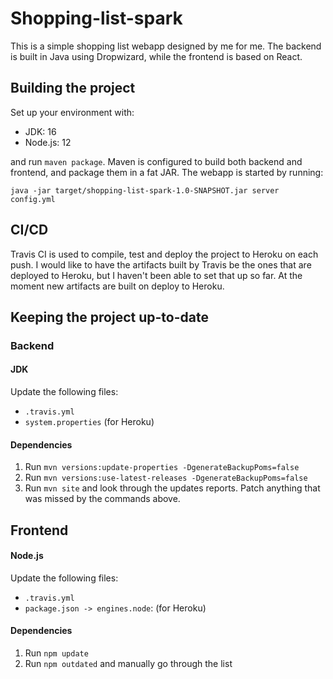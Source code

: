 # Shopping-list-spark

This is a simple shopping list webapp designed by me for me. The backend is built in Java using Dropwizard, while the frontend is based on React.

## Building the project

Set up your environment with:
* JDK: 16
* Node.js: 12

and run `maven package`. Maven is configured to build both backend and frontend, and package them in a fat JAR. The webapp is started by running:

```
java -jar target/shopping-list-spark-1.0-SNAPSHOT.jar server config.yml
``` 

## CI/CD

Travis CI is used to compile, test and deploy the project to Heroku on each push. I would like to have the artifacts built by Travis be the ones that are deployed to Heroku, but I haven't been able to set that up so far. At the moment new artifacts are built on deploy to Heroku.

## Keeping the project up-to-date

### Backend

#### JDK
Update the following files:
* `.travis.yml`
* `system.properties` (for Heroku)

#### Dependencies
1. Run `mvn versions:update-properties -DgenerateBackupPoms=false`
2. Run `mvn versions:use-latest-releases -DgenerateBackupPoms=false`
3. Run `mvn site` and look through the updates reports. Patch anything that was missed by the commands above.

## Frontend

#### Node.js
Update the following files:
* `.travis.yml` 
* `package.json -> engines.node`: (for Heroku)

#### Dependencies
1. Run `npm update`
2. Run `npm outdated` and manually go through the list
